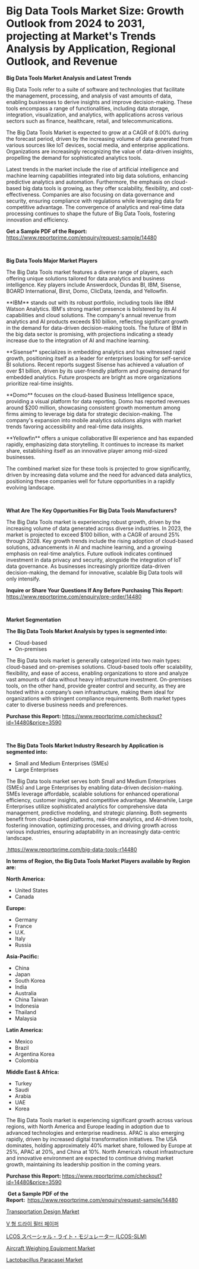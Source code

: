 <p><h1>Big Data Tools Market Size: Growth Outlook from 2024 to 2031, projecting at Market's Trends Analysis by Application, Regional Outlook, and Revenue</h1></p><p><strong>Big Data Tools Market Analysis and Latest Trends</strong></p>
<p><p>Big Data Tools refer to a suite of software and technologies that facilitate the management, processing, and analysis of vast amounts of data, enabling businesses to derive insights and improve decision-making. These tools encompass a range of functionalities, including data storage, integration, visualization, and analytics, with applications across various sectors such as finance, healthcare, retail, and telecommunications.</p><p>The Big Data Tools Market is expected to grow at a CAGR of 8.00% during the forecast period, driven by the increasing volume of data generated from various sources like IoT devices, social media, and enterprise applications. Organizations are increasingly recognizing the value of data-driven insights, propelling the demand for sophisticated analytics tools. </p><p>Latest trends in the market include the rise of artificial intelligence and machine learning capabilities integrated into big data solutions, enhancing predictive analytics and automation. Furthermore, the emphasis on cloud-based big data tools is growing, as they offer scalability, flexibility, and cost-effectiveness. Companies are also focusing on data governance and security, ensuring compliance with regulations while leveraging data for competitive advantage. The convergence of analytics and real-time data processing continues to shape the future of Big Data Tools, fostering innovation and efficiency.</p></p>
<p><strong>Get a Sample PDF of the Report:&nbsp;</strong> <a href="https://www.reportprime.com/enquiry/request-sample/14480">https://www.reportprime.com/enquiry/request-sample/14480</a></p>
<p>&nbsp;</p>
<p><strong>Big Data Tools Major Market Players</strong></p>
<p><p>The Big Data Tools market features a diverse range of players, each offering unique solutions tailored for data analytics and business intelligence. Key players include Answerdock, Dundas BI, IBM, Sisense, BOARD International, Birst, Domo, ClicData, Izenda, and Yellowfin.</p><p>**IBM** stands out with its robust portfolio, including tools like IBM Watson Analytics. IBM's strong market presence is bolstered by its AI capabilities and cloud solutions. The company's annual revenue from analytics and AI products exceeds $10 billion, reflecting significant growth in the demand for data-driven decision-making tools. The future of IBM in the big data sector is promising, with projections indicating a steady increase due to the integration of AI and machine learning.</p><p>**Sisense** specializes in embedding analytics and has witnessed rapid growth, positioning itself as a leader for enterprises looking for self-service BI solutions. Recent reports suggest Sisense has achieved a valuation of over $1 billion, driven by its user-friendly platform and growing demand for embedded analytics. Future prospects are bright as more organizations prioritize real-time insights.</p><p>**Domo** focuses on the cloud-based Business Intelligence space, providing a visual platform for data reporting. Domo has reported revenues around $200 million, showcasing consistent growth momentum among firms aiming to leverage big data for strategic decision-making. The company's expansion into mobile analytics solutions aligns with market trends favoring accessibility and real-time data insights.</p><p>**Yellowfin** offers a unique collaborative BI experience and has expanded rapidly, emphasizing data storytelling. It continues to increase its market share, establishing itself as an innovative player among mid-sized businesses.</p><p>The combined market size for these tools is projected to grow significantly, driven by increasing data volume and the need for advanced data analytics, positioning these companies well for future opportunities in a rapidly evolving landscape.</p></p>
<p>&nbsp;</p>
<p><strong>What Are The Key Opportunities For Big Data Tools Manufacturers?</strong></p>
<p><p>The Big Data Tools market is experiencing robust growth, driven by the increasing volume of data generated across diverse industries. In 2023, the market is projected to exceed $100 billion, with a CAGR of around 25% through 2028. Key growth trends include the rising adoption of cloud-based solutions, advancements in AI and machine learning, and a growing emphasis on real-time analytics. Future outlook indicates continued investment in data privacy and security, alongside the integration of IoT data governance. As businesses increasingly prioritize data-driven decision-making, the demand for innovative, scalable Big Data tools will only intensify.</p></p>
<p><strong>Inquire or Share Your Questions If Any Before Purchasing This Report:</strong> <a href="https://www.reportprime.com/enquiry/pre-order/14480">https://www.reportprime.com/enquiry/pre-order/14480</a></p>
<p>&nbsp;</p>
<p><strong>Market Segmentation</strong></p>
<p><strong>The Big Data Tools Market Analysis by types is segmented into:</strong></p>
<p><ul><li>Cloud-based</li><li>On-premises</li></ul></p>
<p><p>The Big Data tools market is generally categorized into two main types: cloud-based and on-premises solutions. Cloud-based tools offer scalability, flexibility, and ease of access, enabling organizations to store and analyze vast amounts of data without heavy infrastructure investment. On-premises tools, on the other hand, provide greater control and security, as they are hosted within a company’s own infrastructure, making them ideal for organizations with stringent compliance requirements. Both market types cater to diverse business needs and preferences.</p></p>
<p><strong>Purchase this Report:&nbsp;</strong><a href="https://www.reportprime.com/checkout?id=14480&price=3590">https://www.reportprime.com/checkout?id=14480&price=3590</a></p>
<p>&nbsp;</p>
<p><strong>The Big Data Tools Market Industry Research by Application is segmented into:</strong></p>
<p><ul><li>Small and Medium Enterprises (SMEs)</li><li>Large Enterprises</li></ul></p>
<p><p>The Big Data tools market serves both Small and Medium Enterprises (SMEs) and Large Enterprises by enabling data-driven decision-making. SMEs leverage affordable, scalable solutions for enhanced operational efficiency, customer insights, and competitive advantage. Meanwhile, Large Enterprises utilize sophisticated analytics for comprehensive data management, predictive modeling, and strategic planning. Both segments benefit from cloud-based platforms, real-time analytics, and AI-driven tools, fostering innovation, optimizing processes, and driving growth across various industries, ensuring adaptability in an increasingly data-centric landscape.</p></p>
<p><a href="https://www.reportprime.com/big-data-tools-r14480">&nbsp;https://www.reportprime.com/big-data-tools-r14480</a></p>
<p><strong>In terms of Region, the Big Data Tools Market Players available by Region are:</strong></p>
<p>
    <p> <strong> North America: </strong>
        <ul>
            <li>United States</li>
            <li>Canada</li>
        </ul>
        </p> 
    <p> <strong> Europe: </strong>
        <ul>
            <li>Germany</li>
            <li>France</li>
            <li>U.K.</li>
            <li>Italy</li>
            <li>Russia</li>
        </ul>
        </p> 
    <p> <strong> Asia-Pacific: </strong>
        <ul>
            <li>China</li>
            <li>Japan</li>
            <li>South Korea</li>
            <li>India</li>
            <li>Australia</li>
            <li>China Taiwan</li>
            <li>Indonesia</li>
            <li>Thailand</li>
            <li>Malaysia</li>
        </ul>
        </p> 
    <p> <strong> Latin America: </strong>
        <ul>
            <li>Mexico</li>
            <li>Brazil</li>
            <li>Argentina Korea</li>
            <li>Colombia</li>
        </ul>
        </p> 
    <p> <strong> Middle East & Africa: </strong>
        <ul>
            <li>Turkey</li>
            <li>Saudi</li>
            <li>Arabia</li>
            <li>UAE</li>
            <li>Korea</li>
        </ul>
    </p>
    </p>
<p><p>The Big Data Tools market is experiencing significant growth across various regions, with North America and Europe leading in adoption due to advanced technologies and enterprise readiness. APAC is also emerging rapidly, driven by increased digital transformation initiatives. The USA dominates, holding approximately 40% market share, followed by Europe at 25%, APAC at 20%, and China at 10%. North America’s robust infrastructure and innovative environment are expected to continue driving market growth, maintaining its leadership position in the coming years.</p></p>
<p><strong>Purchase this Report: </strong><a href="https://www.reportprime.com/checkout?id=14480&price=3590">https://www.reportprime.com/checkout?id=14480&price=3590</a></p>
<p>&nbsp;<strong>Get a Sample PDF of the Report:&nbsp;&nbsp;</strong><a href="https://www.reportprime.com/enquiry/request-sample/14480">https://www.reportprime.com/enquiry/request-sample/14480</a></p>
<p><strong></strong></p>
<p><p><a href="https://www.linkedin.com/pulse/transportation-design-market-size-growth-trends-industry-analysis-hr2bf?trackingId=cQ3mn%2BvAT1%2BVBByb4Yr%2F2g%3D%3D">Transportation Design Market</a></p><p><a href="https://medium.com/@samiaahmed980/%EC%84%B8%EA%B3%84-v-type-dry-filter-paper-market-%EC%9D%80-2024%EC%97%90%EC%84%9C-2031%EB%A1%9C-%EC%97%B0%ED%8F%89%EA%B7%A0-%EC%A6%9D%EA%B0%80%EC%9C%A8%EC%9D%84-%EB%B3%B4%EC%9D%BC-%EA%B2%83%EC%9C%BC%EB%A1%9C-%EC%98%88%EC%83%81%EB%90%A9%EB%8B%88%EB%8B%A4-e33e665254e6">V 형 드라이 필터 페이퍼</a></p><p><a href="https://medium.com/@uyjtuy6/lcos-spatial-light-modulators-lcos-slm-market-%E3%81%AF-%E3%82%B3%E3%82%B9%E3%83%88%E7%AE%A1%E7%90%86%E3%81%A8%E5%8A%B9%E7%8E%87%E5%90%91%E4%B8%8A%E3%82%92%E5%84%AA%E5%85%88%E3%81%97%E3%81%BE%E3%81%99-32605800cb1c">LCOS スペーシャル・ライト・モジュレーター (LCOS-SLM)</a></p><p><a href="https://medium.com/@arteevalith3/the-global-market-overview-of-the-aircraft-weighing-equipment-market-provides-a-unique-ece1d47029e8">Aircraft Weighing Equipment Market</a></p><p><a href="https://issuu.com/reportprime-2/docs/lactobacillus-paracasei-market-size_5ed399a6554be5">Lactobacillus Paracasei Market</a></p></p>
